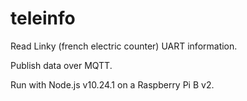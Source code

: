 # teleinfo

Read Linky (french electric counter) UART information.

Publish data over MQTT.

Run with Node.js v10.24.1 on a Raspberry Pi B v2.
